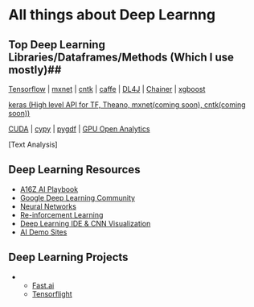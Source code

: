 # All things about Deep Learnng #

## Top Deep Learning Libraries/Dataframes/Methods (Which I use mostly)##
[Tensorflow](https://github.com/Avkash/mldl/blob/master/dllibs/tensorflow/README.md) | [mxnet](https://github.com/Avkash/mldl/blob/master/dllibs/mxnet/README.md) | [cntk](https://github.com/Avkash/mldl/blob/master/dllibs/cntk/README.md) | [caffe](https://github.com/Avkash/mldl/blob/master/dllibs/caffe/README.md) | [DL4J](https://github.com/Avkash/mldl/blob/master/dllibs/dl4j/README.md) | [Chainer](https://github.com/Avkash/mldl/blob/master/dllibs/chainer/README.md) | [xgboost](https://github.com/Avkash/mldl/blob/master/dllibs/xgboost/README.md)

[keras (High level API for TF, Theano, mxnet(coming soon), cntk(coming soon))](https://github.com/Avkash/mldl/blob/master/dllibs/xgboost/README.md)

[CUDA](https://github.com/Avkash/mldl/blob/master/pages/cuda_gpu.md) | [cypy](https://cupy.chainer.org/) | [pygdf](https://github.com/gpuopenanalytics/pygdf) | [GPU Open Analytics](https://github.com/Avkash/mldl/blob/master/pages/gpuopenanalytics.md)

[Text Analysis]

## Deep Learning Resources ##
 - [A16Z AI Playbook](http://aiplaybook.a16z.com/docs/guides/dl-architectures)
 - [Google Deep Learning Community](https://plus.google.com/communities/112866381580457264725)
 - [Neural Networks](https://github.com/Avkash/mldl/blob/master/pages/nn_all.md)
 - [Re-inforcement Learning](https://github.com/Avkash/mldl/edit/master/pages/rl_all.md)
 - [Deep Learning IDE & CNN Visualization](https://github.com/Avkash/mldl/blob/master/pages/dl_ide.md)
 - [AI Demo Sites](https://github.com/Avkash/mldl/blob/master/pages/ai_demo_sites.md)
 
## Deep Learning Projects ##
 - 
	- [Fast.ai](http://www.fast.ai/)
	- [Tensorflight](https://tensorflight.io/)

